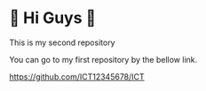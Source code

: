 # 👋 Hi Guys 👋 #

This is my second repository

You can go to my first repository by the bellow link.

https://github.com/ICT12345678/ICT
